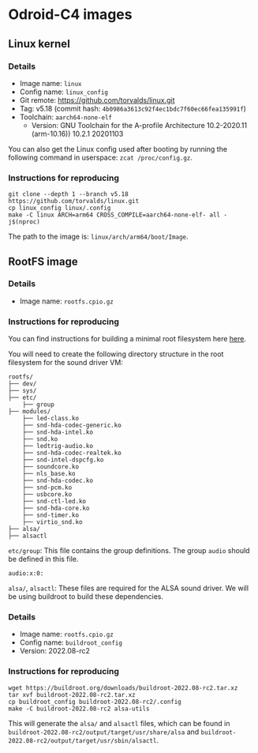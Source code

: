<!--
     Copyright 2024, UNSW
     SPDX-License-Identifier: CC-BY-SA-4.0
-->

# Odroid-C4 images

## Linux kernel

### Details
* Image name: `linux`
* Config name: `linux_config`
* Git remote: https://github.com/torvalds/linux.git
* Tag: v5.18 (commit hash: `4b0986a3613c92f4ec1bdc7f60ec66fea135991f`)
* Toolchain: `aarch64-none-elf`
    * Version: GNU Toolchain for the A-profile Architecture 10.2-2020.11 (arm-10.16)) 10.2.1 20201103

You can also get the Linux config used after booting by running the following
command in userspace: `zcat /proc/config.gz`.

### Instructions for reproducing
```
git clone --depth 1 --branch v5.18 https://github.com/torvalds/linux.git
cp linux_config linux/.config
make -C linux ARCH=arm64 CROSS_COMPILE=aarch64-none-elf- all -j$(nproc)
```

The path to the image is: `linux/arch/arm64/boot/Image`.

## RootFS image

### Details
* Image name: `rootfs.cpio.gz`

### Instructions for reproducing

You can find instructions for building a minimal root filesystem here [here](/docs/VIRTIO.md#minimal-userspace).

You will need to create the following directory structure in the root filesystem for the sound driver VM:
```
rootfs/
├── dev/
├── sys/
├── etc/
    ├── group
├── modules/
    ├── led-class.ko
    ├── snd-hda-codec-generic.ko
    ├── snd-hda-intel.ko
    ├── snd.ko
    ├── ledtrig-audio.ko
    ├── snd-hda-codec-realtek.ko
    ├── snd-intel-dspcfg.ko
    ├── soundcore.ko
    ├── nls_base.ko
    ├── snd-hda-codec.ko
    ├── snd-pcm.ko
    ├── usbcore.ko
    ├── snd-ctl-led.ko
    ├── snd-hda-core.ko
    ├── snd-timer.ko
    ├── virtio_snd.ko
├── alsa/
├── alsactl
```

`etc/group`: This file contains the group definitions. The group `audio` should be defined in this file.
```
audio:x:0:
```

`alsa/`, `alsactl`: These files are required for the ALSA sound driver. We will be using buildroot to build these dependencies.

### Details
* Image name: `rootfs.cpio.gz`
* Config name: `buildroot_config`
* Version: 2022.08-rc2

### Instructions for reproducing

```
wget https://buildroot.org/downloads/buildroot-2022.08-rc2.tar.xz
tar xvf buildroot-2022.08-rc2.tar.xz
cp buildroot_config buildroot-2022.08-rc2/.config
make -C buildroot-2022.08-rc2 alsa-utils
```

This will generate the `alsa/` and `alsactl` files, which can be found in `buildroot-2022.08-rc2/output/target/usr/share/alsa` and `buildroot-2022.08-rc2/output/target/usr/sbin/alsactl`.
